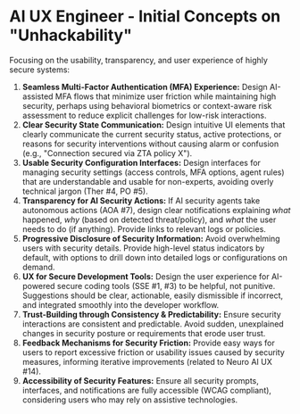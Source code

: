 # AI UX Engineer - Initial Concepts on "Unhackability"

Focusing on the usability, transparency, and user experience of highly secure systems:

1.  **Seamless Multi-Factor Authentication (MFA) Experience:** Design AI-assisted MFA flows that minimize user friction while maintaining high security, perhaps using behavioral biometrics or context-aware risk assessment to reduce explicit challenges for low-risk interactions.
2.  **Clear Security State Communication:** Design intuitive UI elements that clearly communicate the current security status, active protections, or reasons for security interventions without causing alarm or confusion (e.g., "Connection secured via ZTA policy X").
3.  **Usable Security Configuration Interfaces:** Design interfaces for managing security settings (access controls, MFA options, agent rules) that are understandable and usable for non-experts, avoiding overly technical jargon (Ther #4, PO #5).
4.  **Transparency for AI Security Actions:** If AI security agents take autonomous actions (AOA #7), design clear notifications explaining *what* happened, *why* (based on detected threat/policy), and *what* the user needs to do (if anything). Provide links to relevant logs or policies.
5.  **Progressive Disclosure of Security Information:** Avoid overwhelming users with security details. Provide high-level status indicators by default, with options to drill down into detailed logs or configurations on demand.
6.  **UX for Secure Development Tools:** Design the user experience for AI-powered secure coding tools (SSE #1, #3) to be helpful, not punitive. Suggestions should be clear, actionable, easily dismissible if incorrect, and integrated smoothly into the developer workflow.
7.  **Trust-Building through Consistency & Predictability:** Ensure security interactions are consistent and predictable. Avoid sudden, unexplained changes in security posture or requirements that erode user trust.
8.  **Feedback Mechanisms for Security Friction:** Provide easy ways for users to report excessive friction or usability issues caused by security measures, informing iterative improvements (related to Neuro AI UX #14).
9.  **Accessibility of Security Features:** Ensure all security prompts, interfaces, and notifications are fully accessible (WCAG compliant), considering users who may rely on assistive technologies. 